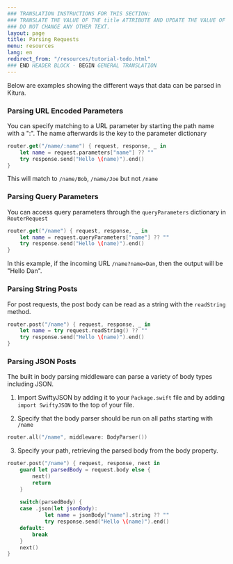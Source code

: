 ```yaml
---
### TRANSLATION INSTRUCTIONS FOR THIS SECTION:
### TRANSLATE THE VALUE OF THE title ATTRIBUTE AND UPDATE THE VALUE OF THE lang ATTRIBUTE. 
### DO NOT CHANGE ANY OTHER TEXT. 
layout: page
title: Parsing Requests
menu: resources
lang: en
redirect_from: "/resources/tutorial-todo.html"
### END HEADER BLOCK - BEGIN GENERAL TRANSLATION
---
```


Below are examples showing the different ways that data can be parsed in Kitura.

### Parsing URL Encoded Parameters

You can specify matching to a URL parameter by starting the path name with a ":". The name afterwards is the key to the parameter dictionary

```swift
router.get("/name/:name") { request, response, _ in
    let name = request.parameters["name"] ?? ""
    try response.send("Hello \(name)").end()
}
```
This will match to `/name/Bob`, `/name/Joe` but not `/name`

### Parsing Query Parameters

You can access query parameters through the `queryParameters` dictionary in `RouterRequest`

```swift
router.get("/name") { request, response, _ in
    let name = request.queryParameters["name"] ?? ""
    try response.send("Hello \(name)").end()
}
```

In this example, if the incoming URL `/name?name=Dan`, then the output will be "Hello Dan".

### Parsing String Posts

For post requests, the post body can be read as a string with the `readString` method.

```swift
router.post("/name") { request, response, _ in
    let name = try request.readString() ?? ""
    try response.send("Hello \(name)").end()
}
```

### Parsing JSON Posts

The built in body parsing middleware can parse a variety of body types including JSON.

1. Import SwiftyJSON by adding it to your `Package.swift` file and by adding `import SwiftyJSON` to the top of your file.

2. Specify that the body parser should be run on all paths starting with `/name`

  ```swift
  router.all("/name", middleware: BodyParser())
  ```
  
3. Specify your path, retrieving the parsed body from the body property.

```swift
router.post("/name") { request, response, next in
    guard let parsedBody = request.body else {
        next()
        return
    }
    
    switch(parsedBody) {
    case .json(let jsonBody):
            let name = jsonBody["name"].string ?? ""
            try response.send("Hello \(name)").end()
    default:
        break
    }
    next()
}
```

